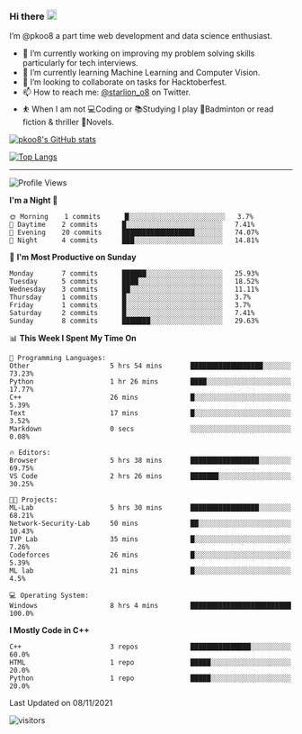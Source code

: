 ### Hi there <img src="https://media.giphy.com/media/hvRJCLFzcasrR4ia7z/giphy.gif" width="18">

 I’m @pkoo8 a part time web development and data science enthusiast. 
 
 
 - 🔭 I’m currently working on improving my problem solving skills particularly for tech interviews.
- 🌱 I’m currently learning Machine Learning and Computer Vision.
- 👯 I’m looking to collaborate on tasks for Hacktoberfest.
- 📫 How to reach me: [@starlion_o8](https://twitter.com/starlion_o8) on Twitter.
- ⛹️ When I am not 💻Coding or 📚Studying I play 🏸Badminton or read fiction & thriller 📖Novels.


[![pkoo8's GitHub stats](https://github-readme-stats.vercel.app/api?username=pkoo8&show_icons=true)](https://github.com/pkoo8)

[![Top Langs](https://github-readme-stats.vercel.app/api/top-langs/?username=pkoo8&langs_count=8&layout=compact)](https://github.com/pkoo8)

<hr>

<!--START_SECTION:waka-->
![Profile Views](http://img.shields.io/badge/Profile%20Views-1-blue)

**I'm a Night 🦉** 

```text
🌞 Morning    1 commits      █░░░░░░░░░░░░░░░░░░░░░░░░   3.7% 
🌆 Daytime    2 commits      █░░░░░░░░░░░░░░░░░░░░░░░░   7.41% 
🌃 Evening    20 commits     ██████████████████░░░░░░░   74.07% 
🌙 Night      4 commits      ███░░░░░░░░░░░░░░░░░░░░░░   14.81%

```
📅 **I'm Most Productive on Sunday** 

```text
Monday       7 commits      ██████░░░░░░░░░░░░░░░░░░░   25.93% 
Tuesday      5 commits      ████░░░░░░░░░░░░░░░░░░░░░   18.52% 
Wednesday    3 commits      ██░░░░░░░░░░░░░░░░░░░░░░░   11.11% 
Thursday     1 commits      █░░░░░░░░░░░░░░░░░░░░░░░░   3.7% 
Friday       1 commits      █░░░░░░░░░░░░░░░░░░░░░░░░   3.7% 
Saturday     2 commits      █░░░░░░░░░░░░░░░░░░░░░░░░   7.41% 
Sunday       8 commits      ███████░░░░░░░░░░░░░░░░░░   29.63%

```


📊 **This Week I Spent My Time On** 

```text
💬 Programming Languages: 
Other                    5 hrs 54 mins       ██████████████████░░░░░░░   73.23% 
Python                   1 hr 26 mins        ████░░░░░░░░░░░░░░░░░░░░░   17.77% 
C++                      26 mins             █░░░░░░░░░░░░░░░░░░░░░░░░   5.39% 
Text                     17 mins             █░░░░░░░░░░░░░░░░░░░░░░░░   3.52% 
Markdown                 0 secs              ░░░░░░░░░░░░░░░░░░░░░░░░░   0.08%

🔥 Editors: 
Browser                  5 hrs 38 mins       █████████████████░░░░░░░░   69.75% 
VS Code                  2 hrs 26 mins       ███████░░░░░░░░░░░░░░░░░░   30.25%

🐱‍💻 Projects: 
ML-Lab                   5 hrs 30 mins       █████████████████░░░░░░░░   68.21% 
Network-Security-Lab     50 mins             ██░░░░░░░░░░░░░░░░░░░░░░░   10.43% 
IVP Lab                  35 mins             █░░░░░░░░░░░░░░░░░░░░░░░░   7.26% 
Codeforces               26 mins             █░░░░░░░░░░░░░░░░░░░░░░░░   5.39% 
ML lab                   21 mins             █░░░░░░░░░░░░░░░░░░░░░░░░   4.5%

💻 Operating System: 
Windows                  8 hrs 4 mins        █████████████████████████   100.0%

```

**I Mostly Code in C++** 

```text
C++                      3 repos             ███████████████░░░░░░░░░░   60.0% 
HTML                     1 repo              █████░░░░░░░░░░░░░░░░░░░░   20.0% 
Python                   1 repo              █████░░░░░░░░░░░░░░░░░░░░   20.0%

```



 Last Updated on 08/11/2021
<!--END_SECTION:waka-->

![visitors](https://visitor-badge.laobi.icu/badge?page_id=pkoo8.pkoo8)

<!---
pkoo8/pkoo8 is a ✨ special ✨ repository because its `README.md` (this file) appears on your GitHub profile.
You can click the Preview link to take a look at your changes.
--->
